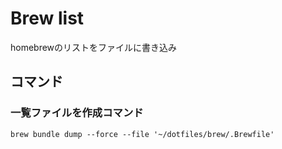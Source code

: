 # Brew list

homebrewのリストをファイルに書き込み

## コマンド

### 一覧ファイルを作成コマンド

```shell
brew bundle dump --force --file '~/dotfiles/brew/.Brewfile'
```
